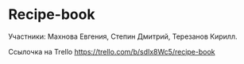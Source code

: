# Recipe-book
Участники: Махнова Евгения,
           Степин Дмитрий,
           Терезанов Кирилл.
           
Ссылочка на Trello https://trello.com/b/sdIx8Wc5/recipe-book

